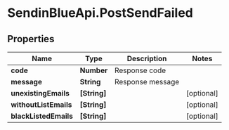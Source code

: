 # SendinBlueApi.PostSendFailed

## Properties
Name | Type | Description | Notes
------------ | ------------- | ------------- | -------------
**code** | **Number** | Response code | 
**message** | **String** | Response message | 
**unexistingEmails** | **[String]** |  | [optional] 
**withoutListEmails** | **[String]** |  | [optional] 
**blackListedEmails** | **[String]** |  | [optional] 


